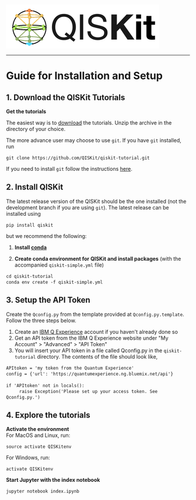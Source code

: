 
<img src="images/QISKit.gif" >

***

# Guide for Installation and Setup

## 1. Download the QISKit Tutorials

**Get the tutorials**<BR>

The easiest way is to [download](https://github.com/QISKit/qiskit-tutorial/archive/stable.zip) the tutorials. Unzip the archive in the directory of your choice.

The more advance user may choose to use `git`. If you have `git` installed, run

```
git clone https://github.com/QISKit/qiskit-tutorial.git
```

If you need to install `git` follow the instructions [here](https://help.github.com/articles/set-up-git/).


## 2. Install QISKit

The latest release version of the QISKit should be the one installed (not the development branch if you are using `git`).  The latest release can be installed using

```
pip install qiskit
```

but we recommend the following:


1. **Install [conda](https://conda.io/docs/index.html)**

2. **Create conda environment for QISKit and install packages** (with the 	accompanied `qiskit-simple.yml` file)

```
cd qiskit-tutorial
conda env create -f qiskit-simple.yml
```   

## 3. Setup the API Token

Create the `Qconfig.py` from the template provided at `Qconfig.py.template`. Follow the three steps below.  

1.  Create an [IBM Q Experience](https://quantumexperience.ng.bluemix.net) account
     if you haven't already done so
2.  Get an API token from the IBM Q Experience website under "My
     Account" &gt; "Advanced" &gt; "API Token"
3.  You will insert your API token in a file called Qconfig.py in
     the ```qiskit-tutorial``` directory. The contents of the file should
     look like,

```
APItoken = 'my token from the Quantum Experience'
config = {'url': 'https://quantumexperience.ng.bluemix.net/api'}

if 'APItoken' not in locals():
     raise Exception('Please set up your access token. See Qconfig.py.')
```



## 4. Explore the tutorials

**Activate the environment**<BR>
For MacOS and Linux, run:

```
source activate QISKitenv
```

For Windows, run:

```
activate QISKitenv
```
**Start Jupyter with the index notebook**<BR>

```
jupyter notebook index.ipynb
```
